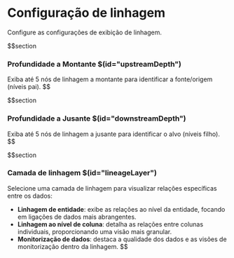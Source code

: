 # Configuração de linhagem

Configure as configurações de exibição de linhagem.

$$section

### Profundidade a Montante $(id="upstreamDepth")

Exiba até 5 nós de linhagem a montante para identificar a fonte/origem (níveis pai).
$$

$$section

### Profundidade a Jusante $(id="downstreamDepth")

Exiba até 5 nós de linhagem a jusante para identificar o alvo (níveis filho).
$$

$$section

### Camada de linhagem $(id="lineageLayer")

Selecione uma camada de linhagem para visualizar relações específicas entre os dados:
- **Linhagem de entidade**: exibe as relações ao nível da entidade, focando em ligações de dados mais abrangentes.
- **Linhagem ao nível de coluna**: detalha as relações entre colunas individuais, proporcionando uma visão mais granular.
- **Monitorização de dados**: destaca a qualidade dos dados e as visões de monitorização dentro da linhagem.
$$